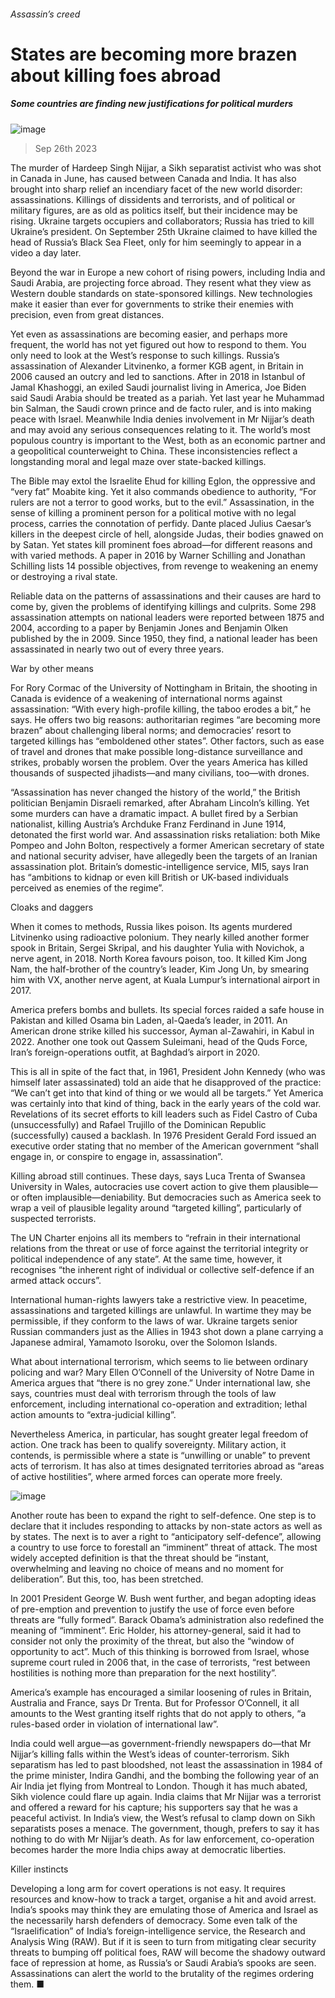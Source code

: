 ###### Assassin’s creed
# States are becoming more brazen about killing foes abroad 
##### Some countries are finding new justifications for political murders 
![image](images/20230930_IRD001.jpg) 
> Sep 26th 2023 
The murder of Hardeep Singh Nijjar, a Sikh separatist activist who was shot in Canada in June, has caused  between Canada and India. It has also brought into sharp relief an incendiary facet of the new world disorder: assassinations. Killings of dissidents and terrorists, and of political or military figures, are as old as politics itself, but their incidence may be rising. Ukraine targets occupiers and collaborators; Russia has tried to kill Ukraine’s president. On September 25th Ukraine claimed to have killed the head of Russia’s Black Sea Fleet, only for him seemingly to appear in a video a day later. 
Beyond the war in Europe a new cohort of rising powers, including India and Saudi Arabia, are projecting force abroad. They resent what they view as Western double standards on state-sponsored killings. New technologies make it easier than ever for governments to strike their enemies with precision, even from great distances. 
Yet even as assassinations are becoming easier, and perhaps more frequent, the world has not yet figured out how to respond to them. You only need to look at the West’s response to such killings. Russia’s assassination of Alexander Litvinenko, a former KGB agent, in Britain in 2006 caused an outcry and led to sanctions. After  in 2018 in Istanbul of Jamal Khashoggi, an exiled Saudi journalist living in America, Joe Biden said Saudi Arabia should be treated as a pariah. Yet last year he  Muhammad bin Salman, the Saudi crown prince and de facto ruler, and is  into making peace with Israel. Meanwhile India denies involvement in Mr Nijjar’s death and may avoid any serious consequences relating to it. The world’s most populous country is important to the West, both as an economic partner and a geopolitical counterweight to China. These inconsistencies reflect a longstanding moral and legal maze over state-backed killings.
The Bible may extol the Israelite Ehud for killing Eglon, the oppressive and “very fat” Moabite king. Yet it also commands obedience to authority, “For rulers are not a terror to good works, but to the evil.” Assassination, in the sense of killing a prominent person for a political motive with no legal process, carries the connotation of perfidy. Dante placed Julius Caesar’s killers in the deepest circle of hell, alongside Judas, their bodies gnawed on by Satan. Yet states kill prominent foes abroad—for different reasons and with varied methods. A paper in 2016 by Warner Schilling and Jonathan Schilling lists 14 possible objectives, from revenge to weakening an enemy or destroying a rival state. 
Reliable data on the patterns of assassinations and their causes are hard to come by, given the problems of identifying killings and culprits. Some 298 assassination attempts on national leaders were reported between 1875 and 2004, according to a paper by Benjamin Jones and Benjamin Olken published by the  in 2009. Since 1950, they find, a national leader has been assassinated in nearly two out of every three years.
War by other means
For Rory Cormac of the University of Nottingham in Britain, the shooting in Canada is evidence of a weakening of international norms against assassination: “With every high-profile killing, the taboo erodes a bit,” he says. He offers two big reasons: authoritarian regimes “are becoming more brazen” about challenging liberal norms; and democracies’ resort to targeted killings has “emboldened other states”. Other factors, such as ease of travel and drones that make possible long-distance surveillance and strikes, probably worsen the problem. Over the years America has killed thousands of suspected jihadists—and many civilians, too—with drones.
“Assassination has never changed the history of the world,” the British politician Benjamin Disraeli remarked, after Abraham Lincoln’s killing. Yet some murders can have a dramatic impact. A bullet fired by a Serbian nationalist, killing Austria’s Archduke Franz Ferdinand in June 1914, detonated the first world war. And assassination risks retaliation: both Mike Pompeo and John Bolton, respectively a former American secretary of state and national security adviser, have allegedly been the targets of an Iranian assassination plot. Britain’s domestic-intelligence service, MI5, says Iran has “ambitions to kidnap or even kill British or UK-based individuals perceived as enemies of the regime”.
Cloaks and daggers
When it comes to methods, Russia likes poison. Its agents murdered Litvinenko using radioactive polonium. They nearly killed another former spook in Britain, Sergei Skripal, and his daughter Yulia with Novichok, a nerve agent, in 2018. North Korea favours poison, too. It killed Kim Jong Nam, the half-brother of the country’s leader, Kim Jong Un, by smearing him with VX, another nerve agent, at Kuala Lumpur’s international airport in 2017. 
America prefers bombs and bullets. Its special forces raided a safe house in Pakistan and killed Osama bin Laden, al-Qaeda’s leader, in 2011. An American drone strike killed his successor, Ayman al-Zawahiri, in Kabul in 2022. Another one took out Qassem Suleimani, head of the Quds Force, Iran’s foreign-operations outfit, at Baghdad’s airport in 2020. 
This is all in spite of the fact that, in 1961, President John Kennedy (who was himself later assassinated) told an aide that he disapproved of the practice: “We can’t get into that kind of thing or we would all be targets.” Yet America was certainly into that kind of thing, back in the early years of the cold war. Revelations of its secret efforts to kill leaders such as Fidel Castro of Cuba (unsuccessfully) and Rafael Trujillo of the Dominican Republic (successfully) caused a backlash. In 1976 President Gerald Ford issued an executive order stating that no member of the American government “shall engage in, or conspire to engage in, assassination”.
Killing abroad still continues. These days, says Luca Trenta of Swansea University in Wales, autocracies use covert action to give them plausible—or often implausible—deniability. But democracies such as America seek to wrap a veil of plausible legality around “targeted killing”, particularly of suspected terrorists.
The UN Charter enjoins all its members to “refrain in their international relations from the threat or use of force against the territorial integrity or political independence of any state”. At the same time, however, it recognises “the inherent right of individual or collective self-defence if an armed attack occurs”.
International human-rights lawyers take a restrictive view. In peacetime, assassinations and targeted killings are unlawful. In wartime they may be permissible, if they conform to the laws of war. Ukraine targets senior Russian commanders just as the Allies in 1943 shot down a plane carrying a Japanese admiral, Yamamoto Isoroku, over the Solomon Islands.
What about international terrorism, which seems to lie between ordinary policing and war? Mary Ellen O’Connell of the University of Notre Dame in America argues that “there is no grey zone.” Under international law, she says, countries must deal with terrorism through the tools of law enforcement, including international co-operation and extradition; lethal action amounts to “extra-judicial killing”.
Nevertheless America, in particular, has sought greater legal freedom of action. One track has been to qualify sovereignty. Military action, it contends, is permissible where a state is “unwilling or unable” to prevent acts of terrorism. It has also at times designated territories abroad as “areas of active hostilities”, where armed forces can operate more freely.
![image](images/20230930_IRD002.jpg) 

Another route has been to expand the right to self-defence. One step is to declare that it includes responding to attacks by non-state actors as well as by states. The next is to aver a right to “anticipatory self-defence”, allowing a country to use force to forestall an “imminent” threat of attack. The most widely accepted definition is that the threat should be “instant, overwhelming and leaving no choice of means and no moment for deliberation”. But this, too, has been stretched. 
In 2001 President George W. Bush went further, and began adopting ideas of pre-emption and prevention to justify the use of force even before threats are “fully formed”. Barack Obama’s administration also redefined the meaning of “imminent”. Eric Holder, his attorney-general, said it had to consider not only the proximity of the threat, but also the “window of opportunity to act”. Much of this thinking is borrowed from Israel, whose supreme court ruled in 2006 that, in the case of terrorists, “rest between hostilities is nothing more than preparation for the next hostility”.
America’s example has encouraged a similar loosening of rules in Britain, Australia and France, says Dr Trenta. But for Professor O’Connell, it all amounts to the West granting itself rights that do not apply to others, “a rules-based order in violation of international law”. 
India could well argue—as government-friendly newspapers do—that Mr Nijjar’s killing falls within the West’s ideas of counter-terrorism. Sikh separatism has led to past bloodshed, not least the assassination in 1984 of the prime minister, Indira Gandhi, and the bombing the following year of an Air India jet flying from Montreal to London. Though it has much abated, Sikh violence could flare up again. India claims that Mr Nijjar was a terrorist and offered a reward for his capture; his supporters say that he was a peaceful activist. In India’s view, the West’s refusal to clamp down on Sikh separatists poses a menace. The government, though, prefers to say it has nothing to do with Mr Nijjar’s death. As for law enforcement, co-operation becomes harder the more India chips away at democratic liberties.
Killer instincts
Developing a long arm for covert operations is not easy. It requires resources and know-how to track a target, organise a hit and avoid arrest. India’s spooks may think they are emulating those of America and Israel as the necessarily harsh defenders of democracy. Some even talk of the “Israelification” of India’s foreign-intelligence service, the Research and Analysis Wing (RAW). But if it is seen to turn from mitigating clear security threats to bumping off political foes, RAW will become the shadowy outward face of repression at home, as Russia’s or Saudi Arabia’s spooks are seen. Assassinations can alert the world to the brutality of the regimes ordering them. ■

